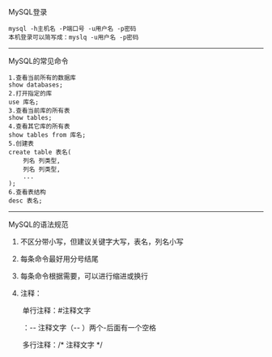 MySQL登录

```mysql
mysql -h主机名 -P端口号 -u用户名 -p密码
本机登录可以简写成：myslq -u用户名 -p密码
```

---

MySQL的常见命令

```
1.查看当前所有的数据库
show databases;
2.打开指定的库
use 库名;
3.查看当前库的所有表
show tables;
4.查看其它库的所有表
show tables from 库名;
5.创建表
create table 表名(
	列名 列类型,
	列名 列类型,
	...
);
6.查看表结构
desc 表名;
```

------

MySQL的语法规范

1. 不区分带小写，但建议关键字大写，表名，列名小写

2. 每条命令最好用分号结尾

3. 每条命令根据需要，可以进行缩进或换行

4. 注释：

   ​	单行注释：#注释文字

   ​					：-- 注释文字（-- ）两个-后面有一个空格

   ​	多行注释：/* 注释文字 */